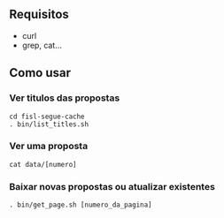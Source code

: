 Requisitos
----------

- curl
- grep, cat...

Como usar
---------

### Ver titulos das propostas

	cd fisl-segue-cache
	. bin/list_titles.sh

### Ver uma proposta

	cat data/[numero]

### Baixar novas propostas ou atualizar existentes

	. bin/get_page.sh [numero_da_pagina]
